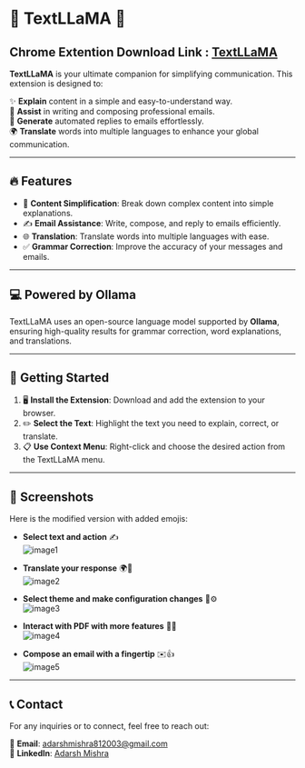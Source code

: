 <meta name="viewport" content="width=device-width, initial-scale=1.0">
    <meta name="description" content="TextLLaMA: Your ultimate AI-powered writing assistant. Simplify content, translate languages, correct grammar, and compose professional emails.">
    <meta name="keywords" content="TextLLaMA, AI writing assistant, content simplifier, Grammarly alternative, email assistant, grammar correction, content translation, professional email writing, AI-powered tool, language translator, AI grammar checker, writing tool, email automation, text explainer, global communication, Ollama model, email writing tool, translate text, correct grammar online, AI email responder, content enhancer, write accurate emails, free AI grammar tool, Grammarly competitor, simplify text, text explanation tool, translate languages online, open-source language model, AI for emails, writing support, professional communication tool, AI text tool, multilingual translation, automatic grammar correction, AI-powered translator, content writing tool, Grammarly-like extension, best AI for grammar, automated email replies, grammar improvement tool, email composer, content helper, grammar enhancement, accurate writing tool, free grammar correction, efficient writing extension, AI assistant for emails, global language translation, grammar and translation tool, content improvement AI, translation for messages, writing accuracy tool, explain text online, free AI text tool, AI content assistant, open-source grammar corrector, simplify emails, Grammarly for emails, explain complex content, translate content to multiple languages, AI message composer, AI for global communication, AI-based email replies, AI-powered email writer, writing accuracy enhancer, Ollama-based tool, professional grammar check, accurate language translation, free AI email tool, explain difficult text, writing productivity tool, best email assistant, multilingual text helper, AI email automation, efficient communication extension.">
    <meta name="author" content="Adarsh Mishra">

# 🌟 TextLLaMA 🚀

## Chrome Extention Download Link : <a href="https://chromewebstore.google.com/detail/textllama/phlhmokcogmcanhjhojccoockgkebiji?authuser=0&hl=en-GB" target="_blank">TextLLaMA</a>

**TextLLaMA** is your ultimate companion for simplifying communication. This extension is designed to:  

✨ **Explain** content in a simple and easy-to-understand way.  
📧 **Assist** in writing and composing professional emails.  
🤖 **Generate** automated replies to emails effortlessly.  
🌍 **Translate** words into multiple languages to enhance your global communication.  

---

## 🔥 **Features**
- 📖 **Content Simplification**: Break down complex content into simple explanations.
- ✍️ **Email Assistance**: Write, compose, and reply to emails efficiently.
- 🌐 **Translation**: Translate words into multiple languages with ease.
- ✅ **Grammar Correction**: Improve the accuracy of your messages and emails.

---

## 💻 **Powered by Ollama**
TextLLaMA uses an open-source language model supported by **Ollama**, ensuring high-quality results for grammar correction, word explanations, and translations.

---

## 🚀 **Getting Started**

1. 🖥️ **Install the Extension**: Download and add the extension to your browser.
2. ✏️ **Select the Text**: Highlight the text you need to explain, correct, or translate.
3. 📋 **Use Context Menu**: Right-click and choose the desired action from the TextLLaMA menu.

---

## 📸 **Screenshots**

Here is the modified version with added emojis:

- **Select text and action** ✍️  
  ![image1](https://github.com/user-attachments/assets/285f6e66-1abe-425d-acb1-4564195ddac7)

- **Translate your response** 🌍🔄  
  ![image2](https://github.com/user-attachments/assets/7cbdca37-f7e7-4cbb-a2c7-e27a83d00b40)

- **Select theme and make configuration changes** 🎨⚙️  
  ![image3](https://github.com/user-attachments/assets/821629d9-256b-4c2f-a6c7-23e0c74f35e3)

- **Interact with PDF with more features** 📄💡  
  ![image4](https://github.com/user-attachments/assets/54e35ed7-ba55-4d52-86a9-99472375b1b4)

- **Compose an email with a fingertip** ✉️👍  
  ![image5](https://github.com/user-attachments/assets/7c6e3cc8-b267-49db-aef8-4f438c716e76)


---

## 📞 **Contact**
For any inquiries or to connect, feel free to reach out:  

📧 **Email**: [adarshmishra812003@gmail.com](mailto:adarshmishra812003@gmail.com)  
🔗 **LinkedIn**: [Adarsh Mishra](https://in.linkedin.com/in/adarsh-mishra-469811205)  

